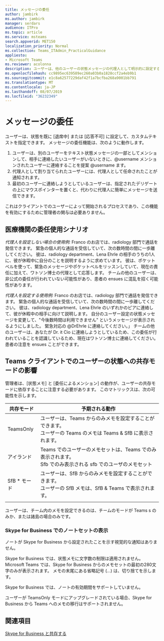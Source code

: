 ```yaml
---
title: メッセージの委任
author: jambirk
ms.author: jambirk
manager: serdars
audience: ITPro
ms.topic: article
ms.service: msteams
search.appverid: MET150
localization_priority: Normal
ms.collection: Teams_ITAdmin_PracticalGuidance
appliesto:
- Microsoft Teams
ms.reviewer: acolonna
description: ユーザーは、他のユーザーの状態メッセージの代理人として明示的に設定することができます。
ms.openlocfilehash: cc9895ec639589ec260a03b0a1828ccf2a4eb9b1
ms.sourcegitcommit: e1c8a62577229daf42f1a7bcfba268a9001bb791
ms.translationtype: MT
ms.contentlocale: ja-JP
ms.lasthandoff: 08/07/2019
ms.locfileid: "36232349"
---
```

# <a name="message-delegation"></a>メッセージの委任

ユーザーは、状態を既に [退席中] または [応答不可] に設定して、カスタムテキストを指定できます。 メッセージの委任機能は、次のように動作します。

1. ユーザーは、別のユーザーをテキスト状態メッセージの一部としてメンションして、相手に連絡したいユーザーがいないときに、@username メンションされたユーザーに連絡することを提案 @username ます。
2. 代理人として割り当てられたユーザーには、代理人として任命されたことが通知されます。
3. 最初のユーザーに連絡しようとしているユーザーは、指定されたデリゲートの上にマウスポインターを置くと、代わりに代理人に簡単にメッセージを送信できます。  

これはクライアントでのユーザーによって開始されるプロセスであり、この機能を有効にするために管理者の関与は必要ありません。 

## <a name="delegation-use-scenario-in-healthcare"></a>医療機関の委任使用シナリオ

*代理人を設定しない場合の使用例:* Franco のお店では、radiology 部門で通話を発信できます。 緊急の個人的な通話を受信していて、次の数時間の間に一歩離してください。 彼は、radiology department、Lena Ehrle の相手のうちの1人に、彼が休暇中に自分のことを説明するように求めています。 彼は、ポケットベルを使って、緊急のメッセージやポケットベルをリッスンしていて、現在の責任に加えて、ワトソン博士の代理として応答します。 チームの他のユーザーは、非公式の委任が行われていない可能性があり、患者の ensues に混乱を招く可能性があります。

*代理人を設定する使用例:* Franco のお店では、radiology 部門で通話を発信できます。 緊急の個人的な通話を受信していて、次の数時間の間に一歩離してください。 彼は、radiology department、Lena Ehrle のいずれかのピアに連絡して、彼が休暇中の相手に向けて説明します。 自分のユーザー設定の状態メッセージを変更して、"今後数時間は利用できません" というメッセージが表示されるようにしました。 緊急対応の @DrEhrle に連絡してください。」  チームの他のユーザーは、あなたが Dr. it Cio に連絡しようとしているため、この委任が行われていることを認識しているため、現在はワトソン博士に連絡してください。 患者の注意を ensues ことができます。

## <a name="impact-of-co-existence-modes-on-user-status-in-the-teams-client"></a>Teams クライアントでのユーザーの状態への共存モードの影響

管理者は、[状態メモ] と [委任によるメンション] の動作が、ユーザーの共存モードに依存することに注意する必要があります。 このマトリックスは、次の可能性を示します。

|共存モード | 予期される動作|
|---|---|
|TeamsOnly |ユーザーは、Teams からのみメモを設定することができます。 <br> ユーザーの Teams のメモは Teams & SfB に表示されます。 |
|アイランド | Teams でのユーザーのメモセットは、Teams でのみ表示されます。 <br> Sfb でのみ表示される sfb でのユーザのメモセット |
|SfB * モード | ユーザーは、SfB からのみメモを設定することができます。 <br> ユーザーの SfB メモは、SfB & Teams で表示されます。  |
|||

ユーザーは、チーム内のメモを設定できるのは、チームのモードが Teams s のみか、または諸島の場合のみです。  

### <a name="displaying-notes-set-in-skype-for-business"></a>Skype for Business でのノートセットの表示
  
ノートが Skype for Business から設定されたことを示す視覚的な通知はありません。

Skype for Business では、状態メモに文字数の制限は適用されません。 Microsoft Teams では、Skype for Business からのメモセットの最初の280文字のみが表示されます。 メモの末尾にある省略記号 (...) は、切り捨てを示します。
  
Skype for Business では、ノートの有効期間をサポートしていません。

ユーザーが TeamsOnly モードにアップグレードされている場合、Skype for Business から Teams へのメモの移行はサポートされません。

## <a name="related-topics"></a>関連項目

[Skype for Business と共存する](../../coexistence-chat-calls-presence.md)
